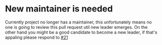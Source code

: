 # New maintainer is needed

Currently project no longer has a maintainer, this unfortunately means no one is going to review this pull request util new leader emerges.
On the other hand you might be a good candidate to become a new leader, if that's appaling please respond to [#21](https://github.com/Gozala/typed-immutable/issues/21)
